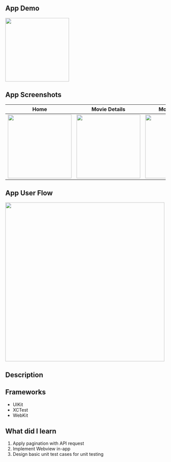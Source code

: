 ## App Demo
<img src="https://user-images.githubusercontent.com/59039044/169497383-a2d6aeef-c703-400b-b746-8fb23e85bd8a.mov" width="200">

## App Screenshots

| Home | Movie Details | Movie Booking |
| ---- | ------ | ------------- | 
|<img src="https://user-images.githubusercontent.com/59039044/169498183-24dd05ee-7b5e-493d-8e9f-2ed7516cbde2.png" width="200">| <img src="https://user-images.githubusercontent.com/59039044/169498217-8e73d300-2943-4ccf-9ac9-696255aa70dd.png" width="200"> | <img src="https://user-images.githubusercontent.com/59039044/169498241-aa013c20-9371-4304-a928-d0fa10cbd132.png" width="200"> |


## App User Flow
<img src="https://user-images.githubusercontent.com/59039044/169497174-5b999926-5c00-4e9f-ba1e-924633d48341.png" width="500">


## Description

## Frameworks

- UIKit
- XCTest
- WebKit


## What did I learn

1. Apply pagination with API request
2. Implement Webview in-app
3. Design basic unit test cases for unit testing
